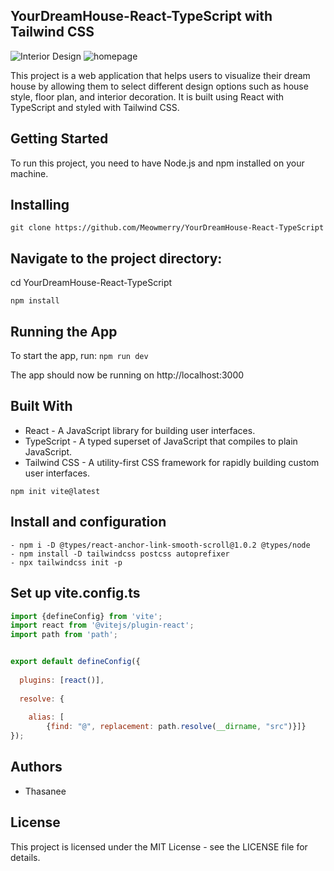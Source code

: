 ## YourDreamHouse-React-TypeScript with Tailwind CSS
![Interior Design](https://user-images.githubusercontent.com/50789325/234722869-2561bf97-7e91-4ce1-a361-9c1f4b64ec93.gif)
![homepage](https://user-images.githubusercontent.com/50789325/234723333-7da42e10-5492-4b89-aa31-e7b64183bd7d.png)

This project is a web application that helps users to visualize their dream house by allowing them to select different design options such as house style, floor plan, and interior decoration. It is built using React with TypeScript and styled with Tailwind CSS.

## Getting Started

To run this project, you need to have Node.js and npm installed on your machine.

## Installing
```git clone https://github.com/Meowmerry/YourDreamHouse-React-TypeScript```


## Navigate to the project directory:

cd YourDreamHouse-React-TypeScript

```npm install```

## Running the App
To start the app, run:
```npm run dev```


The app should now be running on http://localhost:3000

## Built With
- React - A JavaScript library for building user interfaces.
- TypeScript - A typed superset of JavaScript that compiles to plain JavaScript.
- Tailwind CSS - A utility-first CSS framework for rapidly building custom user interfaces.


```npm init vite@latest```

## Install and configuration
```
- npm i -D @types/react-anchor-link-smooth-scroll@1.0.2 @types/node
- npm install -D tailwindcss postcss autoprefixer
- npx tailwindcss init -p
```

## Set up vite.config.ts
```js
import {defineConfig} from 'vite';
import react from '@vitejs/plugin-react';
import path from 'path';


export default defineConfig({
  
  plugins: [react()], 
 
  resolve: {
    
    alias: [
        {find: "@", replacement: path.resolve(__dirname, "src")}]}
});

```

## Authors
- Thasanee 

## License
This project is licensed under the MIT License - see the LICENSE file for details.
